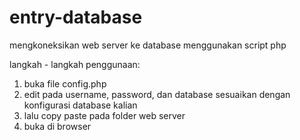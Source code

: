 # entry-database
mengkoneksikan web server ke database menggunakan script php

langkah - langkah penggunaan:
1. buka file config.php
2. edit pada username, password, dan database sesuaikan dengan konfigurasi database kalian
3. lalu copy paste pada folder web server
4. buka di browser
